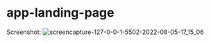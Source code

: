 # app-landing-page
Screenshot:
![screencapture-127-0-0-1-5502-2022-08-05-17_15_06](https://user-images.githubusercontent.com/108056050/183075868-93059884-c271-4775-9b1f-d060f8f45826.png)
